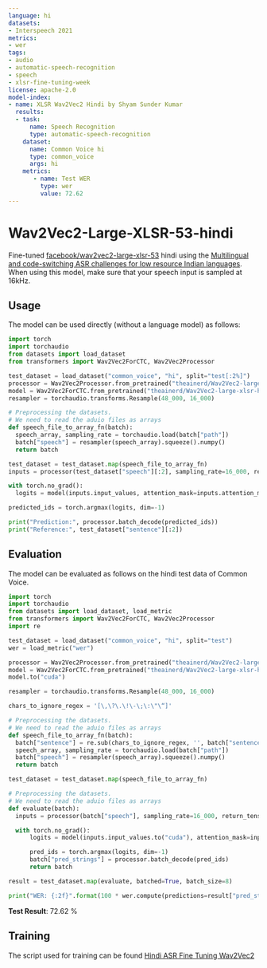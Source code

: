 ```yaml
---
language: hi
datasets:
- Interspeech 2021
metrics:
- wer
tags:
- audio
- automatic-speech-recognition
- speech
- xlsr-fine-tuning-week
license: apache-2.0
model-index:
- name: XLSR Wav2Vec2 Hindi by Shyam Sunder Kumar
  results:
  - task: 
      name: Speech Recognition
      type: automatic-speech-recognition
    dataset:
      name: Common Voice hi
      type: common_voice
      args: hi  
    metrics:
       - name: Test WER
         type: wer
         value: 72.62
---
```


# Wav2Vec2-Large-XLSR-53-hindi

Fine-tuned [facebook/wav2vec2-large-xlsr-53](https://huggingface.co/facebook/wav2vec2-large-xlsr-53) hindi using the [Multilingual and code-switching ASR challenges for low resource Indian languages](https://navana-tech.github.io/IS21SS-indicASRchallenge/data.html).
When using this model, make sure that your speech input is sampled at 16kHz.

## Usage

The model can be used directly (without a language model) as follows:

```python
import torch
import torchaudio
from datasets import load_dataset
from transformers import Wav2Vec2ForCTC, Wav2Vec2Processor

test_dataset = load_dataset("common_voice", "hi", split="test[:2%]")
processor = Wav2Vec2Processor.from_pretrained("theainerd/Wav2Vec2-large-xlsr-hindi")
model = Wav2Vec2ForCTC.from_pretrained("theainerd/Wav2Vec2-large-xlsr-hindi")
resampler = torchaudio.transforms.Resample(48_000, 16_000)

# Preprocessing the datasets.
# We need to read the aduio files as arrays
def speech_file_to_array_fn(batch):
  speech_array, sampling_rate = torchaudio.load(batch["path"])
  batch["speech"] = resampler(speech_array).squeeze().numpy()
  return batch

test_dataset = test_dataset.map(speech_file_to_array_fn)
inputs = processor(test_dataset["speech"][:2], sampling_rate=16_000, return_tensors="pt", padding=True)

with torch.no_grad():
  logits = model(inputs.input_values, attention_mask=inputs.attention_mask).logits

predicted_ids = torch.argmax(logits, dim=-1)

print("Prediction:", processor.batch_decode(predicted_ids))
print("Reference:", test_dataset["sentence"][:2])
```


## Evaluation

The model can be evaluated as follows on the hindi test data of Common Voice.  


```python
import torch
import torchaudio
from datasets import load_dataset, load_metric
from transformers import Wav2Vec2ForCTC, Wav2Vec2Processor
import re

test_dataset = load_dataset("common_voice", "hi", split="test")
wer = load_metric("wer")

processor = Wav2Vec2Processor.from_pretrained("theainerd/Wav2Vec2-large-xlsr-hindi")
model = Wav2Vec2ForCTC.from_pretrained("theainerd/Wav2Vec2-large-xlsr-hindi")
model.to("cuda")

resampler = torchaudio.transforms.Resample(48_000, 16_000)

chars_to_ignore_regex = '[\,\?\.\!\-\;\:\"\“]'

# Preprocessing the datasets.
# We need to read the aduio files as arrays
def speech_file_to_array_fn(batch):
  batch["sentence"] = re.sub(chars_to_ignore_regex, '', batch["sentence"]).lower()
  speech_array, sampling_rate = torchaudio.load(batch["path"])
  batch["speech"] = resampler(speech_array).squeeze().numpy()
  return batch

test_dataset = test_dataset.map(speech_file_to_array_fn)

# Preprocessing the datasets.
# We need to read the aduio files as arrays
def evaluate(batch):
  inputs = processor(batch["speech"], sampling_rate=16_000, return_tensors="pt", padding=True)

  with torch.no_grad():
      logits = model(inputs.input_values.to("cuda"), attention_mask=inputs.attention_mask.to("cuda")).logits

      pred_ids = torch.argmax(logits, dim=-1)
      batch["pred_strings"] = processor.batch_decode(pred_ids)
      return batch

result = test_dataset.map(evaluate, batched=True, batch_size=8)

print("WER: {:2f}".format(100 * wer.compute(predictions=result["pred_strings"], references=result["sentence"])))
```

**Test Result**: 72.62 %


## Training

The script used for training can be found  [Hindi ASR Fine Tuning Wav2Vec2](https://colab.research.google.com/drive/1m-F7et3CHT_kpFqg7UffTIwnUV9AKgrg?usp=sharing)